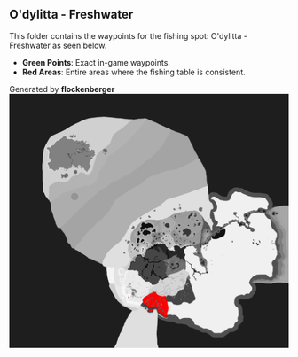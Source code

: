 ## O'dylitta - Freshwater
This folder contains the waypoints for the fishing spot: O'dylitta - Freshwater as seen below.

- **Green Points**: Exact in-game waypoints.
- **Red Areas**: Entire areas where the fishing table is consistent.

Generated by **flockenberger**
![by_flockenberger](./Preview.png)